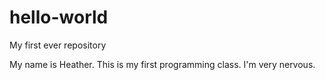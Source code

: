 # hello-world
My first ever repository

My name is Heather.  This is my first programming class.  I'm very nervous.
